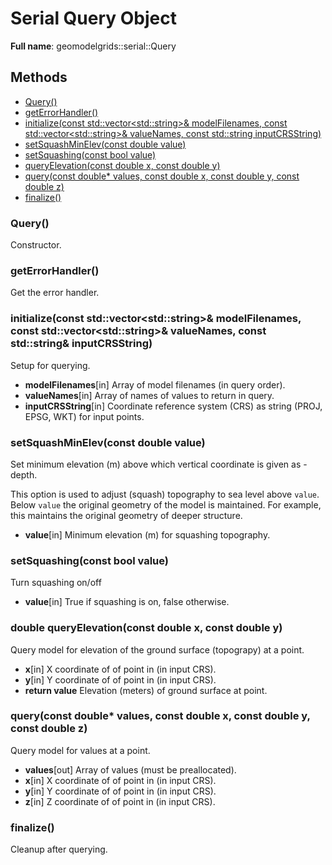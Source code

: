 # Serial Query Object 

**Full name**: geomodelgrids::serial::Query

## Methods

* [Query()](#query)
* [getErrorHandler()](#geterrorhandler)
* [initialize(const std::vector\<std::string\>& modelFilenames, const std::vector\<std::string\>& valueNames, const std::string inputCRSString)](#initializeconst-stdvector-modelfilename-const-stdvector-valuenames-const-stdstring-inputcrsstring)
* [setSquashMinElev(const double value)](#setsquashminelevconst-double-value)
* [setSquashing(const bool value)](#setsquashingconst-bool-value)
* [queryElevation(const double x, const double y)](#double-queryelevationconst-double-x-const-double-y)
* [query(const double* values, const double x, const double y, const double z)](#queryconst-double-values-const-double-x-const-double-y-const-double-z)
* [finalize()](#finalize)


### Query()

Constructor.


### getErrorHandler()

Get the error handler.


### initialize(const std::vector\<std::string\>& modelFilenames, const std::vector\<std::string\>& valueNames, const std::string& inputCRSString)

Setup for querying.

* **modelFilenames**[in] Array of model filenames (in query order).
* **valueNames**[in] Array of names of values to return in query.
* **inputCRSString**[in] Coordinate reference system (CRS) as string
  (PROJ, EPSG, WKT) for input points.


### setSquashMinElev(const double value)

Set minimum elevation (m) above which vertical coordinate is given as -depth.

This option is used to adjust (squash) topography to sea level above
`value`. Below `value` the original geometry of the model is
maintained. For example, this maintains the original geometry of
deeper structure.

* **value**[in] Minimum elevation (m) for squashing topography.


### setSquashing(const bool value)

Turn squashing on/off

* **value**[in] True if squashing is on, false otherwise.


### double queryElevation(const double x, const double y)

Query model for elevation of the ground surface (topograpy) at a point.

* **x**[in] X coordinate of of point in (in input CRS).
* **y**[in] Y coordinate of of point in (in input CRS).
* **return value** Elevation (meters) of ground surface at point.


### query(const double* values, const double x, const double y, const double z)

Query model for values at a point.

* **values**[out] Array of values (must be preallocated).
* **x**[in] X coordinate of of point in (in input CRS).
* **y**[in] Y coordinate of of point in (in input CRS).
* **z**[in] Z coordinate of of point in (in input CRS).


### finalize()

Cleanup after querying.
